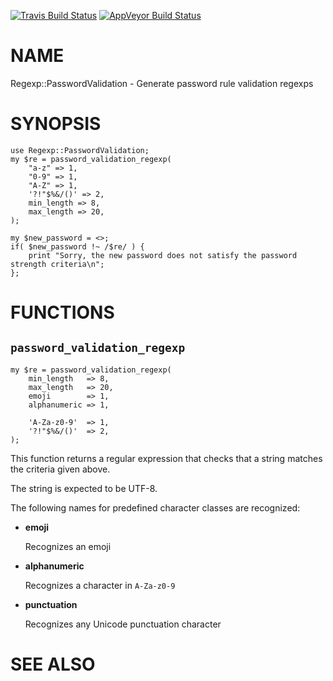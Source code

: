 
[![Travis Build Status](https://travis-ci.org/Corion/Regexp-PasswordValidation.svg?branch=master)](https://travis-ci.org/Corion/Regexp-PasswordValidation)
[![AppVeyor Build Status](https://ci.appveyor.com/api/projects/status/github/Corion/Regexp-PasswordValidation?branch=master&svg=true)](https://ci.appveyor.com/project/Corion/Regexp-PasswordValidation)

# NAME

Regexp::PasswordValidation - Generate password rule validation regexps

# SYNOPSIS

    use Regexp::PasswordValidation;
    my $re = password_validation_regexp(
        "a-z" => 1,
        "0-9" => 1,
        "A-Z" => 1,
        '?!"$%&/()' => 2,
        min_length => 8,
        max_length => 20,
    );
    
    my $new_password = <>;
    if( $new_password !~ /$re/ ) {
        print "Sorry, the new password does not satisfy the password strength criteria\n";
    };

# FUNCTIONS

## `password_validation_regexp`

    my $re = password_validation_regexp(
        min_length   => 8,
        max_length   => 20,
        emoji        => 1,
        alphanumeric => 1,

        'A-Za-z0-9'  => 1,
        '?!"$%&/()'  => 2,
    );

This function returns a regular expression that checks that a string matches
the criteria given above.

The string is expected to be UTF-8.

The following names for predefined character classes are recognized:

- **emoji**

    Recognizes an emoji

- **alphanumeric**

    Recognizes a character in `A-Za-z0-9`

- **punctuation**

    Recognizes any Unicode punctuation character

# SEE ALSO
